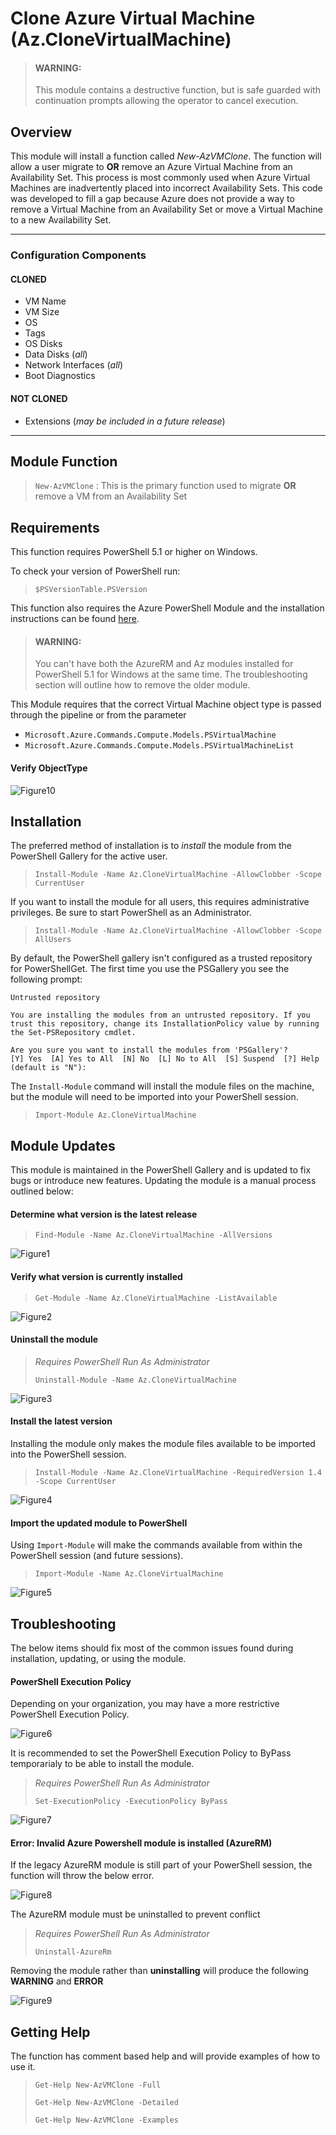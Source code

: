 # Clone Azure Virtual Machine (Az.CloneVirtualMachine)

> #### WARNING: 
> This module contains a destructive function, but is safe guarded with continuation prompts allowing the operator to cancel execution.

## Overview
This module will install a function called *New-AzVMClone*.  The function will allow a user migrate to **OR** remove an Azure Virtual Machine from an Availability Set.  This process is most commonly used when Azure Virtual Machines are inadvertently placed into incorrect Availability Sets.  This code was developed to fill a gap because Azure does not provide a way to remove a Virtual Machine from an Availability Set or move a Virtual Machine to a new Availability Set.

---
### Configuration Components
#### CLONED
- VM Name
- VM Size
- OS
- Tags
- OS Disks
- Data Disks (*all*) 
- Network Interfaces (*all*)
- Boot Diagnostics

#### NOT CLONED
- Extensions (*may be included in a future release*)
---

## Module Function
> ``New-AzVMClone`` : This is the primary function used to migrate **OR** remove a VM from an Availability Set

## Requirements
This function requires PowerShell 5.1 or higher on Windows.

To check your version of PowerShell run:

>``$PSVersionTable.PSVersion``

This function also requires the Azure PowerShell Module and the installation instructions can be found [here](https://docs.microsoft.com/en-us/powershell/azure/install-az-ps?view=azps-2.7.0).

> #### WARNING: 
> You can't have both the AzureRM and Az modules installed for PowerShell 5.1 for Windows at the same time.  The troubleshooting section will outline how to remove the older module.

This Module requires that the correct Virtual Machine object type is passed through the pipeline or from the parameter

- ``Microsoft.Azure.Commands.Compute.Models.PSVirtualMachine``
- ``Microsoft.Azure.Commands.Compute.Models.PSVirtualMachineList``
        
#### Verify ObjectType

![Figure10](1.4/Media/figure10_verify_object_type.png)

## Installation
The preferred method of installation is to *install* the module from the PowerShell Gallery for the active user.

>``Install-Module -Name Az.CloneVirtualMachine -AllowClobber -Scope CurrentUser``

If you want to install the module for all users, this requires administrative privileges.  Be sure to start PowerShell as an Administrator.

>``Install-Module -Name Az.CloneVirtualMachine -AllowClobber -Scope AllUsers``

By default, the PowerShell gallery isn't configured as a trusted repository for PowerShellGet. The first time you use the PSGallery you see the following prompt:

    Untrusted repository
    
    You are installing the modules from an untrusted repository. If you trust this repository, change its InstallationPolicy value by running the Set-PSRepository cmdlet.
    
    Are you sure you want to install the modules from 'PSGallery'?
    [Y] Yes  [A] Yes to All  [N] No  [L] No to All  [S] Suspend  [?] Help (default is "N"):

The ``Install-Module`` command will install the module files on the machine, but the module will need to be imported into your PowerShell session.

>``Import-Module Az.CloneVirtualMachine``

## Module Updates

This module is maintained in the PowerShell Gallery and is updated to fix bugs or introduce new features.  Updating the module is a manual process outlined below:

#### Determine what version is the latest release
>``Find-Module -Name Az.CloneVirtualMachine -AllVersions``

![Figure1](/1.4/Media/figure1_findmodule_allversions.png)

#### Verify what version is currently installed
>``Get-Module -Name Az.CloneVirtualMachine -ListAvailable``

![Figure2](/1.4/Media/figure2_getmodule_listavailable.png)

#### Uninstall the module

>*Requires PowerShell Run As Administrator*
>
>``Uninstall-Module -Name Az.CloneVirtualMachine``

![Figure3](/1.4/Media/figure3_uninstall_module.png)

#### Install the latest version

Installing the module only makes the module files available to be imported into the PowerShell session.

>``Install-Module -Name Az.CloneVirtualMachine -RequiredVersion 1.4 -Scope CurrentUser``

![Figure4](1.4/Media/figure4_installmodule_requiredversion.png)

#### Import the updated module to PowerShell

Using ``Import-Module`` will make the commands available from within the PowerShell session (and future sessions).

>``Import-Module -Name Az.CloneVirtualMachine``

![Figure5](1.4/Media/figure5_importmodule.png)

## Troubleshooting

The below items should fix most of the common issues found during installation, updating, or using the module.

#### PowerShell Execution Policy

Depending on your organization, you may have a more restrictive PowerShell Execution Policy.  

![Figure6](1.4/Media/figure6_importmodule_EP_restricted.png)

It is recommended to set the PowerShell Execution Policy to ByPass temporarialy to be able to install the module.

>*Requires PowerShell Run As Administrator*
>
>``Set-ExecutionPolicy -ExecutionPolicy ByPass``

![Figure7](1.4/Media/figure7_setexecutionpolicy_bypass.png)

#### Error: Invalid Azure Powershell module is installed (AzureRM)

If the legacy AzureRM module is still part of your PowerShell session, the function will throw the below error.

![Figure8](1.4/Media/figure8_error_invalid_module.png)

The AzureRM module must be uninstalled to prevent conflict

>*Requires PowerShell Run As Administrator*
>
>``Uninstall-AzureRm``

Removing the module rather than **uninstalling** will produce the following **WARNING** and **ERROR**

![Figure9](1.4/Media/figure9_error_azurerm_profile.png)

## Getting Help
The function has comment based help and will provide examples of how to use it.

> ``Get-Help New-AzVMClone -Full``
>
> ``Get-Help New-AzVMClone -Detailed``
>
> ``Get-Help New-AzVMClone -Examples``